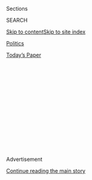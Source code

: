 <div id="app">

<div>

<div>

<div>

<div class="NYTAppHideMasthead css-1q2w90k e1suatyy0">

<div class="section css-ui9rw0 e1suatyy2">

<div class="css-eph4ug er09x8g0">

<div class="css-6n7j50">

</div>

<span class="css-1dv1kvn">Sections</span>

<div class="css-10488qs">

<span class="css-1dv1kvn">SEARCH</span>

</div>

[Skip to content](#site-content)[Skip to site
index](#site-index)

</div>

<div id="masthead-section-label" class="css-1wr3we4 eaxe0e00">

[Politics](https://www.nytimes.com/section/politics)

</div>

<div class="css-10698na e1huz5gh0">

</div>

</div>

<div id="masthead-bar-one" class="section hasLinks css-15hmgas e1csuq9d3">

<div class="css-uqyvli e1csuq9d0">

</div>

<div class="css-1uqjmks e1csuq9d1">

</div>

<div class="css-9e9ivx">

[](https://myaccount.nytimes.com/auth/login?response_type=cookie&client_id=vi)

</div>

<div class="css-1bvtpon e1csuq9d2">

[Today’s
Paper](https://www.nytimes.com/section/todayspaper)

</div>

</div>

</div>

</div>

<div data-aria-hidden="false">

<div id="site-content" data-role="main">

<div>

<div class="css-1aor85t" style="opacity:0.000000001;z-index:-1;visibility:hidden">

<div class="css-1hqnpie">

<div class="css-epjblv">

<span class="css-17xtcya">[Politics](/section/politics)</span><span class="css-x15j1o">|</span><span class="css-fwqvlz">Bob
Dole Worked Behind the Scenes on Trump-Taiwan
Call</span>

</div>

<div class="css-k008qs">

<div class="css-1iwv8en">

<span class="css-18z7m18"></span>

<div>

</div>

</div>

<span class="css-1n6z4y">https://nyti.ms/2heScYh</span>

<div class="css-1705lsu">

<div class="css-4xjgmj">

<div class="css-4skfbu" data-role="toolbar" data-aria-label="Social Media Share buttons, Save button, and Comments Panel with current comment count" data-testid="share-tools">

  - 
  - 
  - 
  - 
    
    <div class="css-6n7j50">
    
    </div>

  - 
  - 

</div>

</div>

</div>

</div>

</div>

</div>

<div class="css-13pd83m">

</div>

<div id="top-wrapper" class="css-1sy8kpn">

<div id="top-slug" class="css-l9onyx">

Advertisement

</div>

[Continue reading the main
story](#after-top)

<div class="ad top-wrapper" style="text-align:center;height:100%;display:block;min-height:250px">

<div id="top" class="place-ad" data-position="top" data-size-key="top">

</div>

</div>

<div id="after-top">

</div>

</div>

<div id="sponsor-wrapper" class="css-1hyfx7x">

<div id="sponsor-slug" class="css-19vbshk">

Supported by

</div>

[Continue reading the main
story](#after-sponsor)

<div id="sponsor" class="ad sponsor-wrapper" style="text-align:center;height:100%;display:block">

</div>

<div id="after-sponsor">

</div>

</div>

<div class="css-1vkm6nb ehdk2mb0">

# Bob Dole Worked Behind the Scenes on Trump-Taiwan Call

</div>

<div class="css-79elbk" data-testid="photoviewer-wrapper">

<div class="css-z3e15g" data-testid="photoviewer-wrapper-hidden">

</div>

<div class="css-1a48zt4 ehw59r15" data-testid="photoviewer-children">

![<span class="css-16f3y1r e13ogyst0" data-aria-hidden="true">Former
Senator Bob Dole, shown in November 2015, has been working as a lobbyist
with the Washington law firm Alston &
Bird.</span><span class="css-cnj6d5 e1z0qqy90" itemprop="copyrightHolder"><span class="css-1ly73wi e1tej78p0">Credit...</span><span><span>Gary
Cameron/Reuters</span></span></span>](https://static01.nyt.com/images/2016/12/07/us/07lobby/07lobby-articleLarge.jpg?quality=75&auto=webp&disable=upscale)

</div>

</div>

<div class="css-xt80pu e12qa4dv0">

<div class="css-18e8msd">

<div class="css-vp77d3 epjyd6m0">

<div class="css-1baulvz">

By [<span class="css-1baulvz" itemprop="name">Julie Hirschfeld
Davis</span>](https://www.nytimes.com/by/julie-hirschfeld-davis) and
[<span class="css-1baulvz last-byline" itemprop="name">Eric
Lipton</span>](http://www.nytimes.com/by/eric-lipton)

</div>

</div>

  - Dec. 6,
    2016

  - 
    
    <div class="css-4xjgmj">
    
    <div class="css-d8bdto" data-role="toolbar" data-aria-label="Social Media Share buttons, Save button, and Comments Panel with current comment count" data-testid="share-tools">
    
      - 
      - 
      - 
      - 
        
        <div class="css-6n7j50">
        
        </div>
    
      - 
      - 
    
    </div>
    
    </div>

</div>

<div class="css-tk9fsr">

[阅读简体中文版](http://cn.nytimes.com/usa/20161207/bob-dole-taiwan-lobby-trump/ "Read in Simplified Chinese")

</div>

</div>

<div class="section meteredContent css-1r7ky0e" name="articleBody" itemprop="articleBody">

<div class="css-1fanzo5 StoryBodyCompanionColumn">

<div class="css-53u6y8">

WASHINGTON — Former Senator Bob Dole, acting as a foreign agent for the
government of Taiwan, worked behind the scenes over the past six months
to establish high-level contact between Taiwanese officials and
President-elect Donald J. Trump’s staff, an outreach effort that
culminated last week in an unorthodox telephone call between Mr. Trump
and Taiwan’s president.

Mr. Dole, a lobbyist with the Washington law firm Alston & Bird,
coordinated with Mr. Trump’s campaign and the transition team to set up
a series of meetings between Mr. Trump’s advisers and officials in
Taiwan, according to disclosure documents filed last week with the
Justice Department. Mr. Dole also assisted in successful efforts by
Taiwan to include language favorable to it in the Republican Party
platform, according to the documents.

Mr. Dole’s firm received $140,000 from May to October for the work, the
forms said.

The disclosures suggest that President-elect Trump’s decision to take a
call from the president of Taiwan, Tsai Ing-wen, was less a ham-handed
diplomatic gaffe and more the result of a well-orchestrated plan by
Taiwan to use the election of a new president to deepen its relationship
with the United States — with an assist from a seasoned lobbyist well
versed in the machinery of Washington.

“They’re very optimistic,” Mr. Dole said of the Taiwanese in an
interview on Tuesday. “They see a new president, a Republican, and
they’d like to develop a closer relationship.”

</div>

</div>

<div class="css-1fanzo5 StoryBodyCompanionColumn">

<div class="css-53u6y8">

The United States’ One China policy is nearly four decades old, Mr. Dole
said, referring to the
[policy](http://www.nytimes.com/2016/12/03/world/asia/trump-taiwan-and-china-the-controversy-explained.html)
established in 1979 that denies Taiwan official diplomatic recognition
but maintains close contacts, promoting Taiwan’s democracy and selling
it advanced military
equipment.

</div>

</div>

<div class="css-1sngw6j">

[](https://www.nytimes.com/interactive/2016/12/06/us/politics/document-bob-dole-lobbying-documents.html)

<div class="css-1eoytci">

![](https://static01.nyt.com/images/2016/12/06/us/politics/lobby-document-promo/lobby-document-promo-largeHorizontalJumbo.png)

</div>

<div class="css-1rha1bf">

## Dole’s Role in Trump-Taiwan Relationship

The law firm Alston & Bird filed disclosure documents with the Justice
Department, as required by law, at the end of November detailing the
role that former Senator Bob Dole played in cultivating a relationship
between the Taiwanese government and President-elect Donald J. Trump's
staff.

</div>

</div>

<div class="css-1fanzo5 StoryBodyCompanionColumn">

<div class="css-53u6y8">

The phone call between Mr. Trump and Ms. Tsai was a striking break from
nearly four decades of diplomatic practice and threatened to precipitate
a major rift with China, which admonished Mr. Trump in a front-page
editorial in the overseas edition of People’s Daily.

The disclosure documents were submitted before the call took place and
made no mention of it. But Mr. Dole, 93, a former Senate majority leader
from Kansas, said he had worked with transition officials to facilitate
the conversation.

“It’s fair to say that we had some influence,” he said. “When you
represent a client and they make requests, you’re supposed to respond.”

</div>

</div>

<div class="css-1fanzo5 StoryBodyCompanionColumn">

<div class="css-53u6y8">

Officials on Mr. Trump’s transition team did not respond to requests for
comment.

The documents suggest that Mr. Dole helped the government of Taiwan
establish early access to Mr. Trump’s inner circle during the campaign,
when Mr. Dole worked to involve Mr. Trump’s aides in a United States
delegation to Taiwan and to facilitate a Taiwanese delegation to the
Republican National Convention in Cleveland in July.

The effort has continued in the weeks since the election, with Mr. Dole
on Tuesday saying he was trying to fulfill a request from a special
envoy from Taiwan who was visiting Washington to see Reince Priebus,
tapped by Mr. Trump to be White House chief of staff, and Newt Gingrich,
who is close to the president-elect. (The Priebus meeting, Mr. Dole
said, would most likely have to wait until Mr. Trump is inaugurated.)

Mr. Dole, the only former Republican presidential nominee to endorse Mr.
Trump, arranged a meeting between Senator Jeff Sessions, Republican of
Alabama, whom Mr. Trump has chosen to be his attorney general, and
Stanley Kao, Taiwan’s envoy to the United States, and convened a meeting
between Taiwanese officials and Mr. Trump’s transition team, the
documents say.

Mr. Dole, who said he first took an interest in Taiwan as a senator when
Congress was considering the 1979 Taiwan Relations Act that established
the current policy, has lobbied for the Taiwanese government for nearly
two decades. In a letter in January, Mr. Dole laid out the terms of his
agreement to represent the Taipei Economic and Cultural Representative
Office in the United States, Taiwan’s unofficial embassy, including a
$25,000 monthly retainer.

That letter and the document detailing Mr. Dole’s work for the Taiwanese
were filed at the Justice Department, which requires foreign agents to
register and detail their efforts at influencing the United States
government.

Among his duties, the letter said, were helping Taiwan achieve its
“military goals” and obtain membership in the Trans-Pacific
Partnership, the 12-nation trade deal that Mr. Trump has promised to
withdraw from. Mr. Dole was also to arrange for Taiwanese officials to
meet with members of Congress from both parties and arrange access to
Republican presidential contenders and to the party’s national
convention.

</div>

</div>

<div class="css-1fanzo5 StoryBodyCompanionColumn">

<div class="css-53u6y8">

The government of Taiwan has retained a powerful bipartisan
constellation of former members of Congress to promote its interests in
Washington. Richard A. Gephardt, a Missouri Democrat and former House
majority leader, also signed a $25,000-a-month contract to represent the
Taipei office this year, as did Thomas A. Daschle, Democrat of South
Dakota, a former Senate majority leader, in
2015.

</div>

</div>

<div class="css-1sngw6j">

[](https://www.nytimes.com/interactive/2016/12/02/world/trump-calls-to-world-leaders.html)

<div class="css-1eoytci">

![](https://static01.nyt.com/images/2016/12/02/world/trump-calls-to-world-leaders-1480729586148/trump-calls-to-world-leaders-1480729586148-articleLarge.jpg)

</div>

<div class="css-1rha1bf">

## How Trump’s Calls to World Leaders Are Upsetting Decades of Diplomacy

President-elect Donald J. Trump has broken with decades of diplomatic
practice in freewheeling calls with foreign leaders.

</div>

</div>

<div class="css-1fanzo5 StoryBodyCompanionColumn">

<div class="css-53u6y8">

Mr. Trump’s transition team has sent mixed messages about the call with
Ms. Tsai, whether it was meant as a mere gesture of good will or a
provocation aimed at drawing Taiwan closer to the United States as a way
of challenging China, which considers Taiwan a breakaway province.

Vice President-elect Mike Pence suggested in the days after the call
that Mr. Trump had merely been affording a courtesy to another
“democratically elected leader.” But in a series of Twitter posts on
Sunday, Mr. Trump suggested a more confrontational motive, [criticizing
China for unfair trade practices and aggressive military
moves](http://www.nytimes.com/2016/12/05/world/asia/china-donald-trump-taiwan-twitter.html).

“Did China ask us if it was OK” to take such actions, Mr. Trump asked
rhetorically, appearing to counter suggestions that the United States
must ask Beijing’s permission to communicate with Taiwan.

Several senior advisers to Mr. Trump have long advocated stronger United
States support for Taiwan, arguing that it would help to counterbalance
Beijing’s influence. Alexander Grey and Peter Navarro, Trump transition
advisers, wrote an article last month in [Foreign
Policy](http://foreignpolicy.com/2016/11/07/donald-trumps-peace-through-strength-vision-for-the-asia-pacific/)
branding the Obama administration’s treatment of Taiwan “egregious.”

Over the weekend, Taiwan’s official Central News Agency said that Edward
J. Feulner, a member of Mr. Trump’s transition team and the former
president of the Heritage Foundation, a conservative think tank that
supports stronger ties with Taiwan, had played a crucial role in
bringing about the call with Mr. Trump. Mr. Feulner met with Ms. Tsai in
Taiwan in October.

Even before the phone call, Taiwan had succeeded in accomplishing
important goals with Mr. Trump’s team. At their convention in Cleveland
in July, Republicans adopted a platform that for the first time
enshrined the “six assurances” to Taiwan made by President Ronald Reagan
in 1982, including that the United States would not set a date for
ending arms sales to the Taiwanese.

</div>

</div>

</div>

<div>

</div>

<div>

</div>

<div>

</div>

<div>

<div id="bottom-wrapper" class="css-1ede5it">

<div id="bottom-slug" class="css-l9onyx">

Advertisement

</div>

[Continue reading the main
story](#after-bottom)

<div id="bottom" class="ad bottom-wrapper" style="text-align:center;height:100%;display:block;min-height:90px">

</div>

<div id="after-bottom">

</div>

</div>

</div>

</div>

</div>

## Site Index

<div>

</div>

## Site Information Navigation

  - [© <span>2020</span> <span>The New York Times
    Company</span>](https://help.nytimes.com/hc/en-us/articles/115014792127-Copyright-notice)

<!-- end list -->

  - [NYTCo](https://www.nytco.com/)
  - [Contact
    Us](https://help.nytimes.com/hc/en-us/articles/115015385887-Contact-Us)
  - [Work with us](https://www.nytco.com/careers/)
  - [Advertise](https://nytmediakit.com/)
  - [T Brand Studio](http://www.tbrandstudio.com/)
  - [Your Ad
    Choices](https://www.nytimes.com/privacy/cookie-policy#how-do-i-manage-trackers)
  - [Privacy](https://www.nytimes.com/privacy)
  - [Terms of
    Service](https://help.nytimes.com/hc/en-us/articles/115014893428-Terms-of-service)
  - [Terms of
    Sale](https://help.nytimes.com/hc/en-us/articles/115014893968-Terms-of-sale)
  - [Site
    Map](https://spiderbites.nytimes.com)
  - [Help](https://help.nytimes.com/hc/en-us)
  - [Subscriptions](https://www.nytimes.com/subscription?campaignId=37WXW)

</div>

</div>

</div>

</div>
